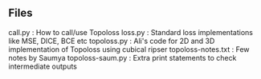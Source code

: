 Files
------

call.py : How to call/use Topoloss
loss.py : Standard loss implementations like MSE, DICE, BCE etc
topoloss.py : Ali's code for 2D and 3D implementation of Topoloss using cubical ripser
topoloss-notes.txt : Few notes by Saumya
topoloss-saum.py : Extra print statements to check intermediate outputs